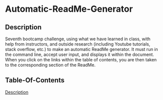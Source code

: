 # Automatic-ReadMe-Generator


## Description
Seventh bootcamp challenge, using what we have learned in class, with help from instructors, and outside research
(including Youtube tutorials, stack overflow, etc.) to make an automatic ReadMe generator. It must run in the command line,
accept user input, and displays it within the document. When you click on the links within the table of contents, you are
then taken to the corresponding section of the ReadMe.

## Table-Of-Contents

[Description](https://github.com/dfreeman3102/automatic-readme-generator#Description)